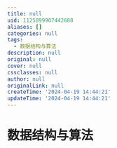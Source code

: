 ```yaml
---
title: null
uid: 1125899907442688
aliases: []
categories: null
tags:
  - 数据结构与算法
description: null
original: null
cover: null
cssclasses: null
author: null
originalLink: null
createTime: '2024-04-19 14:44:21'
updateTime: '2024-04-19 14:44:21'
---
```


# 数据结构与算法
